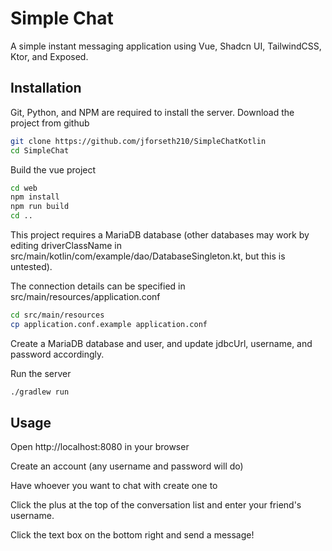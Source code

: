 # Simple Chat
A simple instant messaging application using Vue, Shadcn UI, TailwindCSS, Ktor, and Exposed. 

## Installation 
Git, Python, and NPM are required to install the server. 
Download the project from github
``` bash
git clone https://github.com/jforseth210/SimpleChatKotlin
cd SimpleChat
```

Build the vue project
```bash
cd web
npm install
npm run build
cd ..
```

This project requires a MariaDB database (other databases may work by editing driverClassName in src/main/kotlin/com/example/dao/DatabaseSingleton.kt, but this is untested).

The connection details can be specified in src/main/resources/application.conf
```bash
cd src/main/resources
cp application.conf.example application.conf
```
Create a MariaDB database and user, and update jdbcUrl, username, and password accordingly.

Run the server
```bash
./gradlew run
```

## Usage
Open http://localhost:8080 in your browser

Create an account (any username and password will do)

Have whoever you want to chat with create one to

Click the plus at the top of the conversation list 
and enter your friend's username. 

Click the text box on the bottom right and send a message!

